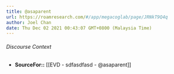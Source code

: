 ```yaml
---
title: @asaparent
url: https://roamresearch.com/#/app/megacoglab/page/JRNkT9Q4q
author: Joel Chan
date: Thu Dec 02 2021 00:43:07 GMT+0800 (Malaysia Time)
---
```




###### Discourse Context

- **SourceFor::** [[EVD - sdfasdfasd - @asaparent]]
